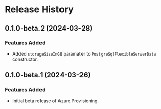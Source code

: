 # Release History

## 0.1.0-beta.2 (2024-03-28)

### Features Added

- Added `storageSizeInGB` paramater to `PostgreSqlFlexibleServerData` constructor.

## 0.1.0-beta.1 (2024-03-26)

### Features Added

- Initial beta release of Azure.Provisioning.
